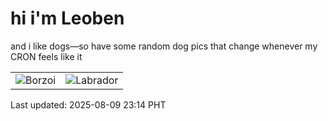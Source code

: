 # hi i'm Leoben

and i like dogs—so have some random dog pics that change whenever my CRON feels like it

|  |  |
|--------|----------|
| ![Borzoi](https://random-dog-vercel.vercel.app/api/random-borzoi?v=1754752465) | ![Labrador](https://random-dog-vercel.vercel.app/api/random-labrador?v=1754752465) |

Last updated: 2025-08-09 23:14 PHT
